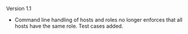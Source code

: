 Version 1.1

 - Command line handling of hosts and roles no longer enforces that all hosts
   have the same role. Test cases added.

